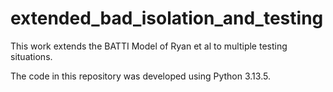 # extended_bad_isolation_and_testing
This work extends the BATTI Model of Ryan et al to multiple testing situations.

The code in this repository was developed using Python 3.13.5.
